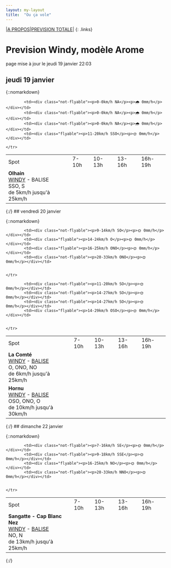 ```yaml
---
layout: my-layout
title:  "Ou ça vole"
---
```


|[A PROPOS](about)|[PREVISION TOTALE](all)|
{: .links}

# Prevision Windy, modèle Arome
page mise à jour le jeudi 19 janvier 22:03



## jeudi 19 janvier

{::nomarkdown}
<table>
  <tbody>
    <tr>
      <td>Spot</td>
      <td>7-10h</td>
      <td>10-13h</td>
      <td>13-16h</td>
      <td>16h-19h</td>
    </tr>
<tr>
        <td><strong>Olhain</strong>  <br><a href="https://windy.com/50.434/2.586?50.031,2.587,8,m:e3eagft">WINDY</a> - <span class="no-balise"> BALISE </span><br> <span class="vent-favorable">SSO, S</span><br><span class="force-vent">de 5km/h jusqu'à 25km/h</span> </td>
        
            <td><div class="not-flyable"><p>0-0km/h NA</p><p>🌧️ 0mm/h</p></div></td>
            <td><div class="not-flyable"><p>0-0km/h NA</p><p>🌧️ 0mm/h</p></div></td>
            <td><div class="not-flyable"><p>0-0km/h NA</p><p>🌧️ 0mm/h</p></div></td>
            <td><div class="flyable"><p>11-20km/h SSO</p><p>🌞 0mm/h</p></div></td> 
        
    </tr>

</tbody>
</table>
{:/}
## vendredi 20 janvier

{::nomarkdown}
<table>
  <tbody>
    <tr>
      <td>Spot</td>
      <td>7-10h</td>
      <td>10-13h</td>
      <td>13-16h</td>
      <td>16h-19h</td>
    </tr>
<tr>
        <td><strong>La Comté</strong>  <br><a href="https://windy.com/50.426/2.500?50.025,2.499,8">WINDY</a> - <span class=""><a href="https://balisemeteo.com/balise.php?idBalise=">BALISE</a> </span><br> <span class="vent-favorable">O, ONO, NO</span><br><span class="force-vent">de 6km/h jusqu'à 25km/h</span> </td>
        
            <td><div class="not-flyable"><p>9-14km/h SO</p><p>🌞 0mm/h</p></div></td>
            <td><div class="flyable"><p>14-24km/h O</p><p>🌞 0mm/h</p></div></td>
            <td><div class="flyable"><p>16-25km/h ONO</p><p>🌞 0mm/h</p></div></td>
            <td><div class="not-flyable"><p>20-33km/h ONO</p><p>🌞 0mm/h</p></div></td>
            
        
    </tr>
<tr>
        <td><strong>Hornu</strong>  <br><a href="https://windy.com/50.424/3.819?50.024,3.818,8,m:e3daghw">WINDY</a> - <span class=""><a href="https://balisemeteo.com/balise_histo.php?idBalise=5040">BALISE</a> </span><br> <span class="vent-favorable">OSO, ONO, O</span><br><span class="force-vent">de 10km/h jusqu'à 30km/h</span> </td>
        
            <td><div class="not-flyable"><p>11-20km/h SO</p><p>🌞 0mm/h</p></div></td>
            <td><div class="not-flyable"><p>14-27km/h SO</p><p>🌞 0mm/h</p></div></td>
            <td><div class="not-flyable"><p>14-27km/h SO</p><p>🌞 0mm/h</p></div></td>
            <td><div class="flyable"><p>14-29km/h OSO</p><p>🌞 0mm/h</p></div></td>
            
        
    </tr>

</tbody>
</table>
{:/}
## dimanche 22 janvier

{::nomarkdown}
<table>
  <tbody>
    <tr>
      <td>Spot</td>
      <td>7-10h</td>
      <td>10-13h</td>
      <td>13-16h</td>
      <td>16h-19h</td>
    </tr>
<tr>
        <td><strong>Sangatte - Cap Blanc Nez</strong>  <br><a href="https://windy.com/50.945/1.742?50.548,1.741,8,m:e33agd3">WINDY</a> - <span class=""><a href="https://balisemeteo.com/balise_histo.php?idBalise=159">BALISE</a> </span><br> <span class="vent-favorable">NO, N</span><br><span class="force-vent">de 13km/h jusqu'à 25km/h</span> </td>
        
            <td><div class="not-flyable"><p>7-16km/h SE</p><p>🌞 0mm/h</p></div></td>
            <td><div class="not-flyable"><p>9-18km/h SSE</p><p>🌞 0mm/h</p></div></td>
            <td><div class="flyable"><p>16-25km/h NO</p><p>🌞 0mm/h</p></div></td>
            <td><div class="not-flyable"><p>20-33km/h NNO</p><p>🌞 0mm/h</p></div></td>
            
        
    </tr>

</tbody>
</table>
{:/}
